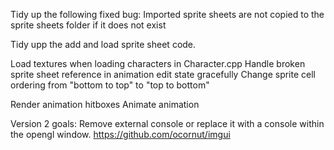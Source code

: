 Tidy up the following fixed bug: Imported sprite sheets are not copied to the sprite sheets folder if it does not exist

Tidy upp the add and load sprite sheet code.

Load textures when loading characters in Character.cpp
Handle broken sprite sheet reference in animation edit state gracefully
Change sprite cell ordering from "bottom to top" to "top to bottom"

Render animation hitboxes
Animate animation

Version 2 goals:
Remove external console or replace it with a console within the opengl window. https://github.com/ocornut/imgui
